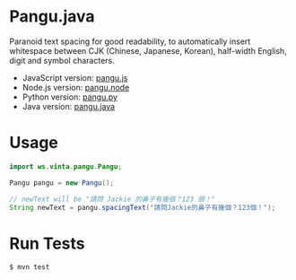 Pangu.java
==========

Paranoid text spacing for good readability, to automatically insert whitespace between CJK (Chinese, Japanese, Korean), half-width English, digit and symbol characters.

* JavaScript version: [pangu.js](https://github.com/vinta/paranoid-auto-spacing/blob/master/src/pangu.js)
* Node.js version: [pangu.node](https://github.com/huei90/pangu.node)
* Python version: [pangu.py](https://github.com/vinta/pangu.py)
* Java version: [pangu.java](https://github.com/vinta/pangu.java)

Usage
=====

``` java
import ws.vinta.pangu.Pangu;

Pangu pangu = new Pangu();

// newText will be "請問 Jackie 的鼻子有幾個？123 個！"
String newText = pangu.spacingText("請問Jackie的鼻子有幾個？123個！");
```

Run Tests
=========

``` bash
$ mvn test
```
